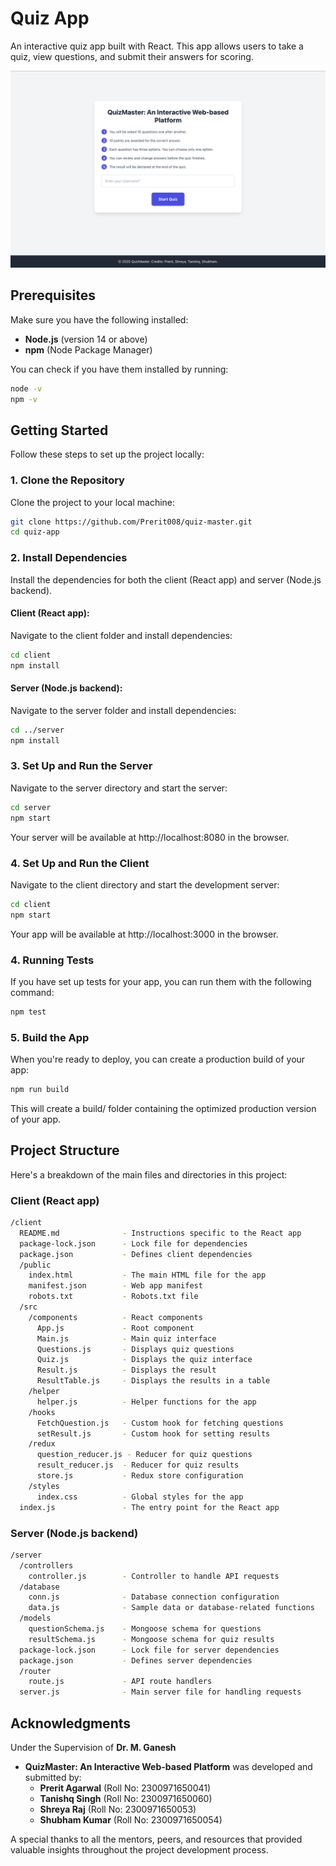 # Quiz App

An interactive quiz app built with React. This app allows users to take a quiz, view questions, and submit their answers for scoring.

![Preview](https://github.com/Prerit008/quiz-master/blob/main/QuizMaster.png?raw=true)

## Prerequisites

Make sure you have the following installed:

- **Node.js** (version 14 or above)
- **npm** (Node Package Manager)

You can check if you have them installed by running:

```bash
node -v
npm -v
```

## Getting Started

Follow these steps to set up the project locally:

### 1. Clone the Repository

Clone the project to your local machine:

```bash
git clone https://github.com/Prerit008/quiz-master.git
cd quiz-app
```

### 2. Install Dependencies

Install the dependencies for both the client (React app) and server (Node.js backend).

#### Client (React app):

Navigate to the client folder and install dependencies:

```bash
cd client
npm install
```
#### Server (Node.js backend):

Navigate to the server folder and install dependencies:

```bash
cd ../server
npm install
```

### 3. Set Up and Run the Server
Navigate to the server directory and start the server:
```bash
cd server
npm start
```
Your server will be available at http://localhost:8080 in the browser.

### 4. Set Up and Run the Client
Navigate to the client directory and start the development server:
```bash
cd client
npm start
```
Your app will be available at http://localhost:3000 in the browser.


### 4. Running Tests
If you have set up tests for your app, you can run them with the following command:

```bash
npm test
```
### 5. Build the App
When you're ready to deploy, you can create a production build of your app:

```bash
npm run build
```
This will create a build/ folder containing the optimized production version of your app.

## Project Structure
Here's a breakdown of the main files and directories in this project:

### Client (React app)
```bash
/client
  README.md              - Instructions specific to the React app
  package-lock.json      - Lock file for dependencies
  package.json           - Defines client dependencies
  /public
    index.html           - The main HTML file for the app
    manifest.json        - Web app manifest
    robots.txt           - Robots.txt file
  /src
    /components          - React components
      App.js             - Root component
      Main.js            - Main quiz interface
      Questions.js       - Displays quiz questions
      Quiz.js            - Displays the quiz interface
      Result.js          - Displays the result
      ResultTable.js     - Displays the results in a table
    /helper
      helper.js          - Helper functions for the app
    /hooks
      FetchQuestion.js   - Custom hook for fetching questions
      setResult.js       - Custom hook for setting results
    /redux
      question_reducer.js - Reducer for quiz questions
      result_reducer.js  - Reducer for quiz results
      store.js           - Redux store configuration
    /styles
      index.css          - Global styles for the app
  index.js               - The entry point for the React app
```
### Server (Node.js backend)
```bash
/server
  /controllers
    controller.js        - Controller to handle API requests
  /database
    conn.js              - Database connection configuration
    data.js              - Sample data or database-related functions
  /models
    questionSchema.js    - Mongoose schema for questions
    resultSchema.js      - Mongoose schema for quiz results
  package-lock.json      - Lock file for server dependencies
  package.json           - Defines server dependencies
  /router
    route.js             - API route handlers
  server.js              - Main server file for handling requests
```

## Acknowledgments
Under the Supervision of **Dr. M. Ganesh**

- **QuizMaster: An Interactive Web-based Platform** was developed and submitted by:
  - **Prerit Agarwal** (Roll No: 2300971650041)
  - **Tanishq Singh** (Roll No: 2300971650060)
  - **Shreya Raj** (Roll No: 2300971650053)
  - **Shubham Kumar** (Roll No: 2300971650054)


A special thanks to all the mentors, peers, and resources that provided valuable insights throughout the project development process.
